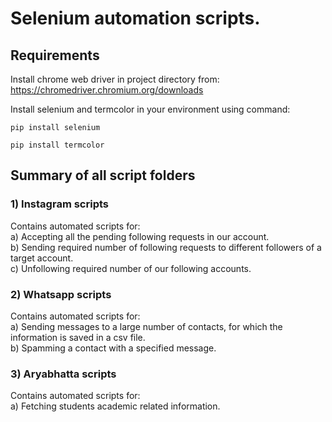 # Selenium automation scripts.

## Requirements
Install chrome web driver in project directory from:<br/>
<a>https://chromedriver.chromium.org/downloads</a>

Install selenium and termcolor in your environment using command:
```
pip install selenium
```
```
pip install termcolor
```

## Summary of all script folders
### 1) Instagram scripts
Contains automated scripts for:<br/>
a) Accepting all the pending following requests in our account.<br/>
b) Sending required number of following requests to different followers of a target account.<br/>
c) Unfollowing required number of our following accounts.<br/>


### 2) Whatsapp scripts
Contains automated scripts for:<br/>
a) Sending messages to a large number of contacts, for which the information is saved in a csv file.<br/>
b) Spamming a contact with a specified message.

### 3) Aryabhatta scripts
Contains automated scripts for:<br/>
a) Fetching students academic related information.
